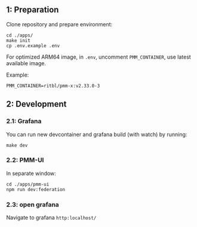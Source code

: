 ## 1: Preparation

Clone repository and prepare environment:

```shell
cd ./apps/
make init
cp .env.example .env
```

For optimized ARM64 image, in `.env`, uncomment `PMM_CONTAINER`, use latest available image.

Example:

```dotenv
PMM_CONTAINER=ritbl/pmm-x:v2.33.0-3
```

## 2: Development

### 2.1: Grafana

You can run new devcontainer and grafana build (with watch) by running:

```shell
make dev
```

### 2.2: PMM-UI

In separate window:

```shell
cd ./apps/pmm-ui
npm run dev:federation
```

### 2.3: open grafana

Navigate to grafana `http:localhost/`
